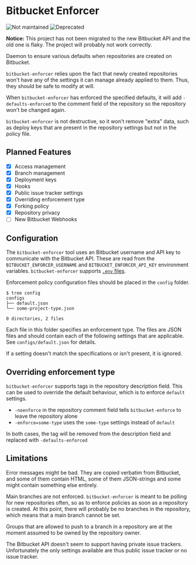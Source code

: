 # Bitbucket Enforcer

![Not maintained](https://img.shields.io/badge/maintained-no-red.svg)
![Deprecated](https://img.shields.io/badge/deprecated-yes-red.svg)

**Notice:** This project has not been migrated to the new Bitbucket API and the
old one is flaky. The project will probably not work correctly.

Daemon to ensure various defaults when repositories are created on Bitbucket.

`bitbucket-enforcer` relies upon the fact that newly created repositories won't
have any of the settings it can manage already applied to them. Thus, they
should be safe to modify at will.

When `bitbucket-enforcer` has enforced the specified defaults, it will add
`-defaults-enforced` to the comment field of the repository so the repository
won't be changed again.

`bitbucket-enforcer` is not destructive, so it won't remove "extra" data, such as
deploy keys that are present in the repository settings but not in the policy file.


## Planned Features

  - [X] Access management
  - [X] Branch management
  - [X] Deployment keys
  - [X] Hooks
  - [X] Public issue tracker settings
  - [X] Overriding enforcement type
  - [X] Forking policy
  - [X] Repository privacy
  - [ ] New Bitbucket Webhooks

## Configuration

The `bitbucket-enforcer` tool uses an Bitbucket username and API key to
communicate with the Bitbucket API. These are read from the
`BITBUCKET_ENFORCER_USERNAME` and `BITBUCKET_ENFORCER_API_KEY` environment
variables. `bitbucket-enforcer` supports [`.env`
files](https://www.github.com/joho/godotenv).

Enforcement policy configuration files should be placed in the `config` folder.

    $ tree config
    configs
    ├── default.json
    └── some-project-type.json

    0 directories, 2 files

Each file in this folder specifies an enforcement type. The files are JSON files
and should contain each of the following settings that are applicable. See
`configs/default.json` for details.

If a setting doesn't match the specifications or isn't present, it is ignored.

## Overriding enforcement type

`bitbucket-enforcer` supports tags in the repository description field. This can be
used to override the default behaviour, which is to enforce `default` settings.

  * `-noenforce` in the repository comment field tells `bitbucket-enforce` to
    leave the repository alone
  * `-enforce=some-type` uses the `some-type` settings instead of `default`

In both cases, the tag will be removed from the description field and replaced
with `-defaults-enforced`

## Limitations

Error messages might be bad. They are copied verbatim from Bitbucket, and some of
them contain HTML, some of them JSON-strings and some might contain something else
entirely.

Main branches are not enforced. `bitbucket-enforcer` is meant to be polling for new
repositories often, so as to enforce policies as soon as a repository is created.
At this point, there will probably be no branches in the repository, which means
that a main branch cannot be set.

Groups that are allowed to push to a branch in a repository are at the moment
assumed to be owned by the repository owner.

The Bitbucket API doesn't seem to support having private issue trackers.
Unfortunately the only settings available are thus public issue tracker or no issue
tracker.
